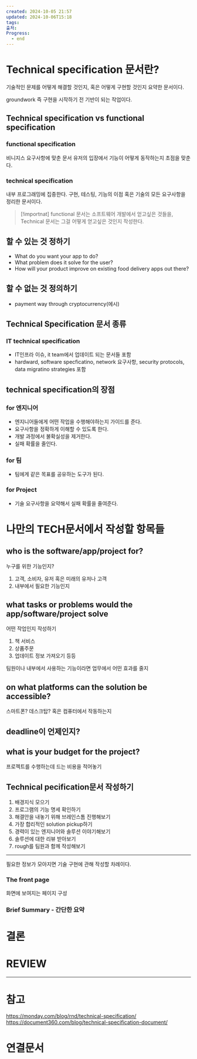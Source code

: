```yaml
---
created: 2024-10-05 21:57
updated: 2024-10-06T15:18
tags: 
출처: 
Progress:
  - end
---
```

# Technical specification 문서란?
기술적인 문제를 어떻게 해결할 것인지, 혹은 어떻게 구현할 것인지 요약한 문서이다.

groundwork 즉 구현을 시작하기 전 기반이 되는 작업이다. 

## Technical specification vs functional specification
### functional specification
비니지스 요구사항에 맞춘 문서
유저의 입장에서 기능이 어떻게 동작하는지 초점을 맞춘다.

### technical specification
내부 프로그래밍에 집중한다.
구현, 테스팅, 기능의 이점 혹은 기술의 모든 요구사항을 정리한 문서이다.


>[!importnat]
>functional 문서는 소프트웨어 개발에서 얻고싶은 것들을, 
>Technical 문서는 그걸 어떻게 얻고싶은 것인지 작성한다.


## 할 수 있는 것 정하기
- What do you want your app to do?
- What problem does it solve for the user?
- How will your product improve on existing food delivery apps out there?
## 할 수 없는 것 정의하기
- payment way through cryptocurrency(에시)

## Technical Specification 문서 종류
### IT technical specification
- IT인프라 이슈, it team에서 업데이트 되는 문서들 포함
- hardward, software specficatino, network 요구사항, security protocols, data migratino strategies 포함

## technical specification의 장점
### for 엔지니어
- 엔지니어들에게 어떤 작업을 수행해야하는지 가이드를 준다.
- 요구사항을 정확하게 이해할 수 있도록 한다.
- 개발 과정에서 불확실성을 제거한다.
- 실패 확률을 줄인다.

### for 팀
- 팀에게 같은 목표를 공유하는 도구가 된다.

### for Project
- 기술 요구사항을 요약해서 실패 확률을 줄여준다.

# 나만의 TECH문서에서 작성할 항목들
## who is the software/app/project for?
누구를 위한 기능인지?
1. 고객, 소비자, 유저 혹은 미래의 유저나 고객
2. 내부에서 필요한 기능인지

## what tasks or problems would the app/software/project solve
어떤 작업인지 작성하기
1. 책 서비스 
2. 상품주문
3. 업데이트 정보 가져오기 등등

팀원이나 내부에서 사용하는 기능이라면 업무에서 어떤 효과를 줄지

## on what platforms can the solution be accessible?
스마트폰? 데스크탑? 혹은 컴퓨터에서 작동하는지

## deadline이 언제인지?

## what is your budget for the project?
프로젝트를 수행하는데 드는 비용을 적어놓기


## Technical pecification문서 작성하기
1. 배경지식 모으기
2. 프로그램의 기능 명세 확인하기 
3. 해결안을 내놓기 위해 브레인스톰 진행해보기
4. 가장 합리적인 solution pickup하기
5. 경력이 있는 엔지니어와 솔루션 이야기해보기
6. 솔루션에 대한 리뷰 받아보기
7. rough를 팀원과 함께 작성해보기

---
필요한 정보가 모아지면 기술 구현에 관해 작성할 차례이다.
### The front page
화면에 보여지는 페이지 구성

### Brief Summary - 간단한 요약





# 결론

# REVIEW


---
# 참고
https://monday.com/blog/rnd/technical-specification/
https://document360.com/blog/technical-specification-document/
# 연결문서